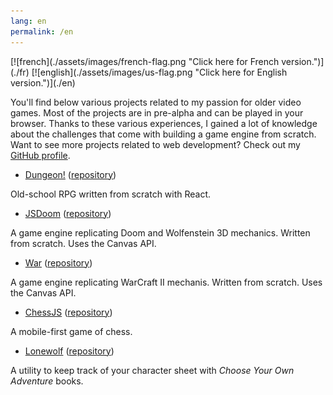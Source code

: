 ```yaml
---
lang: en
permalink: /en
---
```


<span id="flag">
[![french](./assets/images/french-flag.png "Click here for French version.")](./fr)
[![english](./assets/images/us-flag.png "Click here for English version.")](./en)
</span>



You'll find below various projects related to my passion for older video games. Most of the projects are in pre-alpha and can be played in your browser. Thanks to these various experiences, I gained a lot of knowledge about the challenges that come with building a game engine from scratch. Want to see more projects related to web development? Check out my [GitHub profile](https://github.com/yvesgurcan).

- [Dungeon!](https://dungeon.yvesgurcan.com/stable) ([repository](https://github.com/yvesgurcan/dungeon))

Old-school RPG written from scratch with React.

- [JSDoom](https://doom.yvesgurcan.com) ([repository](https://github.com/yvesgurcan/jsdoom))

A game engine replicating Doom and Wolfenstein 3D mechanics. Written from scratch. Uses the Canvas API.

- [War](https://war.yvesgurcan.com) ([repository](https://github.com/yvesgurcan/war))

A game engine replicating WarCraft II mechanis. Written from scratch. Uses the Canvas API.

- [ChessJS](https://chess.yvesgurcan.com) ([repository](https://github.com/yvesgurcan/chess))

A mobile-first game of chess.

- [Lonewolf](https://lonewolf.yvesgurcan.com/) ([repository](https://github.com/yvesgurcan/lonewolf))

A utility to keep track of your character sheet with *Choose Your Own Adventure* books.
